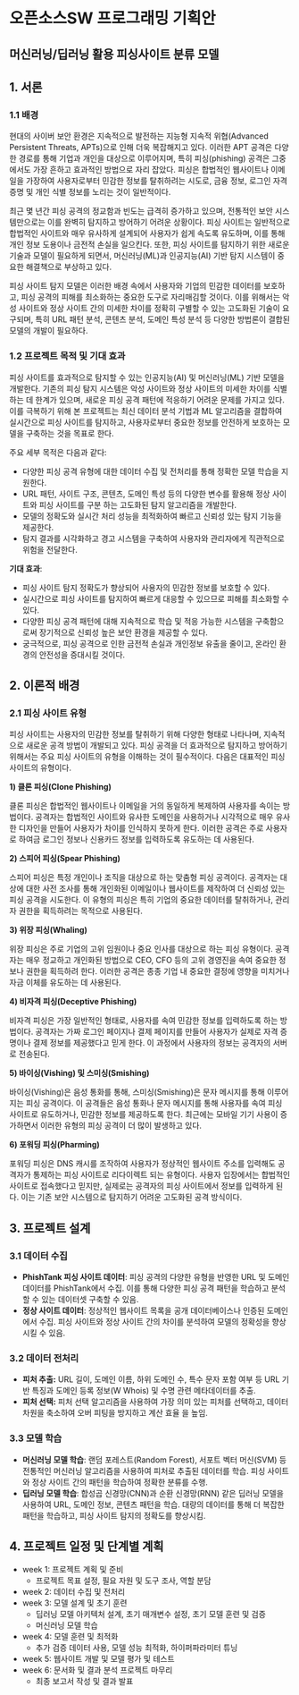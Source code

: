 # 오픈소스SW 프로그래밍 기획안


## 머신러닝/딥러닝 활용 피싱사이트 분류 모델

## 1. 서론

### 1.1 배경

현대의 사이버 보안 환경은 지속적으로 발전하는 지능형 지속적 위협(Advanced Persistent Threats, APTs)으로 인해 더욱 복잡해지고 있다. 이러한 APT 공격은 다양한 경로를 통해 기업과 개인을 대상으로 이루어지며, 특히 피싱(phishing) 공격은 그중에서도 가장 흔하고 효과적인 방법으로 자리 잡았다. 피싱은 합법적인 웹사이트나 이메일을 가장하여 사용자로부터 민감한 정보를 탈취하려는 시도로, 금융 정보, 로그인 자격 증명 및 개인 식별 정보를 노리는 것이 일반적이다.

최근 몇 년간 피싱 공격의 정교함과 빈도는 급격히 증가하고 있으며, 전통적인 보안 시스템만으로는 이를 완벽히 탐지하고 방어하기 어려운 상황이다. 피싱 사이트는 일반적으로 합법적인 사이트와 매우 유사하게 설계되어 사용자가 쉽게 속도록 유도하며, 이를 통해 개인 정보 도용이나 금전적 손실을 일으킨다. 또한, 피싱 사이트를 탐지하기 위한 새로운 기술과 모델이 필요하게 되면서, 머신러닝(ML)과 인공지능(AI) 기반 탐지 시스템이 중요한 해결책으로 부상하고 있다.

피싱 사이트 탐지 모델은 이러한 배경 속에서 사용자와 기업의 민감한 데이터를 보호하고, 피싱 공격의 피해를 최소화하는 중요한 도구로 자리매김할 것이다. 이를 위해서는 악성 사이트와 정상 사이트 간의 미세한 차이를 정확히 구별할 수 있는 고도화된 기술이 요구되며, 특히 URL 패턴 분석, 콘텐츠 분석, 도메인 특성 분석 등 다양한 방법론이 결합된 모델의 개발이 필요하다.

### 1.2 프로젝트 목적 및 기대 효과

피싱 사이트를 효과적으로 탐지할 수 있는 인공지능(AI) 및 머신러닝(ML) 기반 모델을 개발한다. 기존의 피싱 탐지 시스템은 악성 사이트와 정상 사이트의 미세한 차이를 식별하는 데 한계가 있으며, 새로운 피싱 공격 패턴에 적응하기 어려운 문제를 가지고 있다. 이를 극복하기 위해 본 프로젝트는 최신 데이터 분석 기법과 ML 알고리즘을 결합하여 실시간으로 피싱 사이트를 탐지하고, 사용자로부터 중요한 정보를 안전하게 보호하는 모델을 구축하는 것을 목표로 한다.

주요 세부 목적은 다음과 같다:

- 다양한 피싱 공격 유형에 대한 데이터 수집 및 전처리를 통해 정확한 모델 학습을 지원한다.
- URL 패턴, 사이트 구조, 콘텐츠, 도메인 특성 등의 다양한 변수를 활용해 정상 사이트와 피싱 사이트를 구분 하는 고도화된 탐지 알고리즘을 개발한다.
- 모델의 정확도와 실시간 처리 성능을 최적화하여 빠르고 신뢰성 있는 탐지 기능을 제공한다.
- 탐지 결과를 시각화하고 경고 시스템을 구축하여 사용자와 관리자에게 직관적으로 위험을 전달한다.

**기대 효과**:

- 피싱 사이트 탐지 정확도가 향상되어 사용자의 민감한 정보를 보호할 수 있다.
- 실시간으로 피싱 사이트를 탐지하여 빠르게 대응할 수 있으므로 피해를 최소화할 수 있다.
- 다양한 피싱 공격 패턴에 대해 지속적으로 학습 및 적응 가능한 시스템을 구축함으로써 장기적으로 신뢰성 높은 보안 환경을 제공할 수 있다.
- 궁극적으로, 피싱 공격으로 인한 금전적 손실과 개인정보 유출을 줄이고, 온라인 환경의 안전성을 증대시킬 것이다.

## 2. 이론적 배경

### 2.1 피싱 사이트 유형

피싱 사이트는 사용자의 민감한 정보를 탈취하기 위해 다양한 형태로 나타나며, 지속적으로 새로운 공격 방법이 개발되고 있다. 피싱 공격을 더 효과적으로 탐지하고 방어하기 위해서는 주요 피싱 사이트의 유형을 이해하는 것이 필수적이다. 다음은 대표적인 피싱 사이트의 유형이다.

**1) 클론 피싱(Clone Phishing)**

클론 피싱은 합법적인 웹사이트나 이메일을 거의 동일하게 복제하여 사용자를 속이는 방법이다. 공격자는 합법적인 사이트와 유사한 도메인을 사용하거나 시각적으로 매우 유사한 디자인을 만들어 사용자가 차이를 인식하지 못하게 한다. 이러한 공격은 주로 사용자로 하여금 로그인 정보나 신용카드 정보를 입력하도록 유도하는 데 사용된다.

**2) 스피어 피싱(Spear Phishing)**

스피어 피싱은 특정 개인이나 조직을 대상으로 하는 맞춤형 피싱 공격이다. 공격자는 대상에 대한 사전 조사를 통해 개인화된 이메일이나 웹사이트를 제작하여 더 신뢰성 있는 피싱 공격을 시도한다. 이 유형의 피싱은 특히 기업의 중요한 데이터를 탈취하거나, 관리자 권한을 획득하려는 목적으로 사용된다.

**3) 위장 피싱(Whaling)**

위장 피싱은 주로 기업의 고위 임원이나 중요 인사를 대상으로 하는 피싱 유형이다. 공격자는 매우 정교하고 개인화된 방법으로 CEO, CFO 등의 고위 경영진을 속여 중요한 정보나 권한을 획득하려 한다. 이러한 공격은 종종 기업 내 중요한 결정에 영향을 미치거나 자금 이체를 유도하는 데 사용된다.

**4) 비자격 피싱(Deceptive Phishing)**

비자격 피싱은 가장 일반적인 형태로, 사용자를 속여 민감한 정보를 입력하도록 하는 방법이다. 공격자는 가짜 로그인 페이지나 결제 페이지를 만들어 사용자가 실제로 자격 증명이나 결제 정보를 제공했다고 믿게 한다. 이 과정에서 사용자의 정보는 공격자의 서버로 전송된다.

**5) 바이싱(Vishing) 및 스미싱(Smishing)**

바이싱(Vishing)은 음성 통화를 통해, 스미싱(Smishing)은 문자 메시지를 통해 이루어지는 피싱 공격이다. 이 공격들은 음성 통화나 문자 메시지를 통해 사용자를 속여 피싱 사이트로 유도하거나, 민감한 정보를 제공하도록 한다. 최근에는 모바일 기기 사용이 증가하면서 이러한 유형의 피싱 공격이 더 많이 발생하고 있다.

**6) 포워딩 피싱(Pharming)**

포워딩 피싱은 DNS 캐시를 조작하여 사용자가 정상적인 웹사이트 주소를 입력해도 공격자가 통제하는 피싱 사이트로 리다이렉트 되는 유형이다. 사용자 입장에서는 합법적인 사이트로 접속했다고 믿지만, 실제로는 공격자의 피싱 사이트에서 정보를 입력하게 된다. 이는 기존 보안 시스템으로 탐지하기 어려운 고도화된 공격 방식이다.

## 3. 프로젝트 설계

### 3.1 데이터 수집

- **PhishTank 피싱 사이트 데이터**: 피싱 공격의 다양한 유형을 반영한 URL 및 도메인 데이터를 PhishTank에서 수집. 이를 통해 다양한 피싱 공격 패턴을 학습하고 분석할 수 있는 데이터셋 구축할 수 있음.
- **정상 사이트 데이터**: 정상적인 웹사이트 목록을 공개 데이터베이스나 인증된 도메인에서 수집. 피싱 사이트와 정상 사이트 간의 차이를 분석하여 모델의 정확성을 향상시킬 수 있음.

### 3.2 데이터 전처리

- **피처 추출:** URL 길이, 도메인 이름, 하위 도메인 수, 특수 문자 포함 여부 등 URL 기반 특징과 도메인 등록 정보(W Whois) 및 수명 관련 메타데이터를 추출.
- **피처 선택:** 피처 선택 알고리즘을 사용하여 가장 의미 있는 피처를 선택하고, 데이터 차원을 축소하여 오버 피팅을 방지하고 계산 효율 을 높임.

### 3.3 모델 학습

- **머신러닝 모델 학습**: 랜덤 포레스트(Random Forest), 서포트 벡터 머신(SVM) 등 전통적인 머신러닝 알고리즘을 사용하여 피처로 추출된 데이터를 학습. 피싱 사이트와 정상 사이트 간의 패턴을 학습하여 정확한 분류를 수행.
- **딥러닝 모델 학습**: 합성곱 신경망(CNN)과 순환 신경망(RNN) 같은 딥러닝 모델을 사용하여 URL, 도메인 정보, 콘텐츠 패턴을 학습. 대량의 데이터를 통해 더 복잡한 패턴을 학습하고, 피싱 사이트 탐지의 정확도를 향상시킴.

## 4. 프로젝트 일정 및 단계별 계획

- week 1: 프로젝트 계획 및 준비
    - 프로젝트 목표 설정, 필요 자원 및 도구 조사, 역할 분담
- week 2: 데이터 수집 및 전처리
- week 3: 모델 설계 및 초기 훈련
    - 딥러닝 모델 아키텍처 설계, 초기 매개변수 설정, 초기 모델 훈련 및 검증
    - 머신러닝 모델 학습
- week 4: 모델 훈련 및 최적화
    - 추가 검증 데이터 사용, 모델 성능 최적화, 하이퍼파라미터 튜닝
- week 5: 웹사이트 개발 및 모델 평가 및 테스트
- week 6: 문서화 및 결과 분석 프로젝트 마무리
    - 최종 보고서 작성 및 결과 발표
